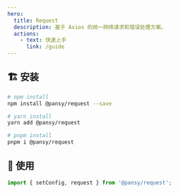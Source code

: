 ```yaml
---
hero:
  title: Request
  description: 基于 Axios 的统一网络请求和错误处理方案。
  actions:
    - text: 快速上手
      link: /guide
---
```


## 🏗 安装

```bash
# npm install
npm install @pansy/request --save

# yarn install
yarn add @pansy/request

# pnpm install
pnpm i @pansy/request
```

## 🔨 使用

```ts
import { setConfig, request } from '@pansy/request';
```
